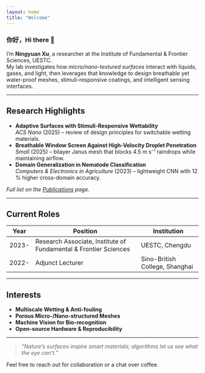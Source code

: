 ```yaml
---
layout: home
title: "Welcome"
---
```


<!-- Hero ------------------------------------------------------------------ -->
### 你好，Hi there 👋

I’m **Ningyuan Xu**, a researcher at the Institute of Fundamental & Frontier
Sciences, UESTC.  
My lab investigates how *micro/nano-textured surfaces* interact with liquids,
gases, and light, then leverages that knowledge to design breathable yet
water-proof meshes, stimuli-responsive coatings, and intelligent sensing
interfaces.

---

## Research Highlights
- **Adaptive Surfaces with Stimuli-Responsive Wettability**  
  *ACS Nano* (2025) – review of design principles for switchable wetting
  materials.
- **Breathable Window Screen Against High-Velocity Droplet Penetration**  
  *Small* (2025) – bilayer Janus mesh that blocks 4.5 m s⁻¹ raindrops while
  maintaining airflow.
- **Domain Generalization in Nematode Classification**  
  *Computers & Electronics in Agriculture* (2023) – lightweight CNN with
  12 % higher cross-domain accuracy.

*Full list on the [Publications](/publications) page.*

---

## Current Roles
| Year | Position | Institution |
|------|----------|-------------|
| 2023- | Research Associate, Institute of Fundamental & Frontier Sciences | UESTC, Chengdu |
| 2022- | Adjunct Lecturer | Sino-British College, Shanghai |

---

## Interests
- **Multiscale Wetting & Anti-fouling**
- **Porous Micro-/Nano-structured Meshes**
- **Machine Vision for Bio-recognition**
- **Open-source Hardware & Reproducibility**

---

> *“Nature’s surfaces inspire smart materials; algorithms let us see what the eye can’t.”*

Feel free to reach out for collaboration or a chat over coffee.
